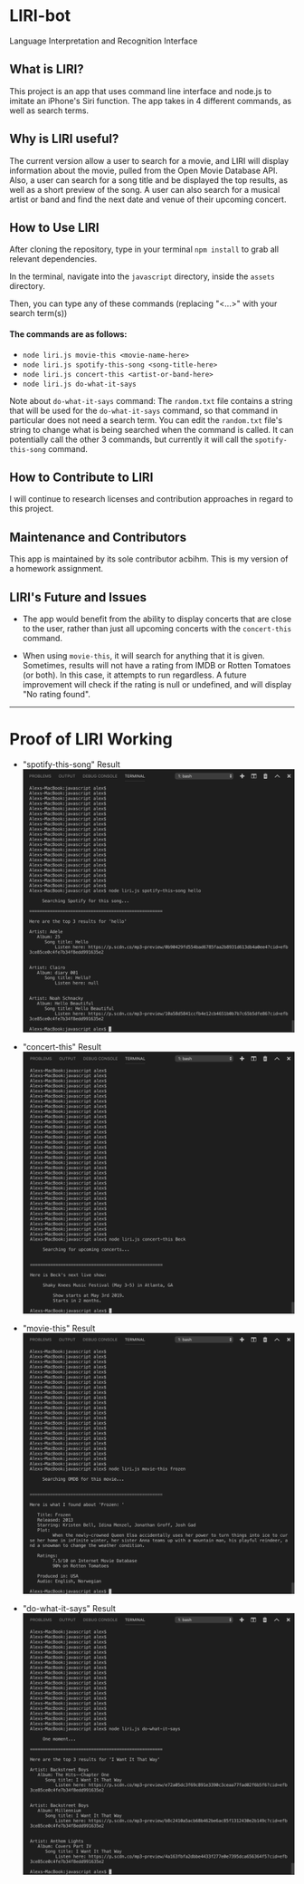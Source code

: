 # LIRI-bot

Language Interpretation and Recognition Interface

## What is LIRI?

This project is an app that uses command line interface and node.js to imitate an iPhone's Siri function. The app takes in 4 different commands, as well as search terms. 

## Why is LIRI useful?

The current version allow a user to search for a movie, and LIRI will display information about the movie, pulled from the Open Movie Database API. Also, a user can search for a song title and be displayed the top results, as well as a short preview of the song. A user can also search for a musical artist or band and find the next date and venue of their upcoming concert.

## How to Use LIRI

After cloning the repository, type in your terminal `npm install` to grab all relevant dependencies.

In the terminal, navigate into the `javascript` directory, inside the `assets` directory.

Then, you can type any of these commands (replacing "<...>" with your search term(s))

#### The commands are as follows: 
* `node liri.js movie-this <movie-name-here>`
* `node liri.js spotify-this-song <song-title-here>`
* `node liri.js concert-this <artist-or-band-here>`
* `node liri.js do-what-it-says`

Note about `do-what-it-says` command: The `random.txt` file contains a string that will be used for the `do-what-it-says` command, so that command in particular does not need a search term. You can edit the `random.txt` file's string to change what is being searched when the command is called. It can potentially call the other 3 commands, but currently it will call the `spotify-this-song` command.

## How to Contribute to LIRI

I will continue to research licenses and contribution approaches in regard to this project.

## Maintenance and Contributors

This app is maintained by its sole contributor acbihm. This is my version of a homework assignment. 

## LIRI's Future and Issues

* The app would benefit from the ability to display concerts that are close to the user, rather than just all upcoming concerts with the `concert-this` command. 

* When using `movie-this`, it will search for anything that it is given. Sometimes, results will not have a rating from IMDB or Rotten Tomatoes (or both). In this case, it attempts to run regardless. A future improvement will check if the rating is null or undefined, and will display "No rating found".



____________________________________________________

# Proof of LIRI Working

* "spotify-this-song" Result
!["spotify-this-song" result](assets/images/spotify1.png)

* "concert-this" Result
!["concert-this" result](assets/images/concert1.png)

* "movie-this" Result
!["movie-this" result](assets/images/movie1.png)

* "do-what-it-says" Result
!["do-what-it-says" result](assets/images/random1.png)